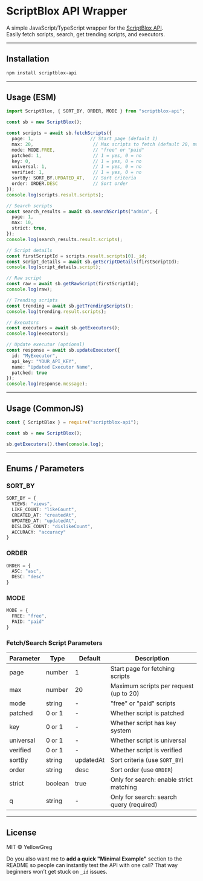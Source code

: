 # ScriptBlox API Wrapper

A simple JavaScript/TypeScript wrapper for the [ScriptBlox API](https://docs.scriptblox.com/).  
Easily fetch scripts, search, get trending scripts, and executors.

---

## Installation

```bash
npm install scriptblox-api
````

---

## Usage (ESM)

```ts
import ScriptBlox, { SORT_BY, ORDER, MODE } from "scriptblox-api";

const sb = new ScriptBlox();

const scripts = await sb.fetchScripts({
  page: 1,                     // Start page (default 1)
  max: 20,                      // Max scripts to fetch (default 20, max 20)
  mode: MODE.FREE,              // "free" or "paid"
  patched: 1,                   // 1 = yes, 0 = no
  key: 0,                       // 1 = yes, 0 = no
  universal: 1,                 // 1 = yes, 0 = no
  verified: 1,                  // 1 = yes, 0 = no
  sortBy: SORT_BY.UPDATED_AT,   // Sort criteria
  order: ORDER.DESC             // Sort order
});
console.log(scripts.result.scripts);

// Search scripts
const search_results = await sb.searchScripts("admin", {
  page: 1,
  max: 10,
  strict: true,
});
console.log(search_results.result.scripts);

// Script details
const firstScriptId = scripts.result.scripts[0]._id;
const script_details = await sb.getScriptDetails(firstScriptId);
console.log(script_details.script);

// Raw script
const raw = await sb.getRawScript(firstScriptId);
console.log(raw);

// Trending scripts
const trending = await sb.getTrendingScripts();
console.log(trending.result.scripts);

// Executors
const executors = await sb.getExecutors();
console.log(executors);

// Update executor (optional)
const response = await sb.updateExecutor({
  id: "MyExecutor",
  api_key: "YOUR_API_KEY",
  name: "Updated Executor Name",
  patched: true
});
console.log(response.message);
```

---

## Usage (CommonJS)

```js
const { ScriptBlox } = require("scriptblox-api");

const sb = new ScriptBlox();

sb.getExecutors().then(console.log);
```

---

## Enums / Parameters

### SORT\_BY

```ts
SORT_BY = {
  VIEWS: "views",
  LIKE_COUNT: "likeCount",
  CREATED_AT: "createdAt",
  UPDATED_AT: "updatedAt",
  DISLIKE_COUNT: "dislikeCount",
  ACCURACY: "accuracy"
}
```

### ORDER

```ts
ORDER = {
  ASC: "asc",
  DESC: "desc"
}
```

### MODE

```ts
MODE = {
  FREE: "free",
  PAID: "paid"
}
```

### Fetch/Search Script Parameters

| Parameter | Type    | Default   | Description                              |
| --------- | ------- | --------- | ---------------------------------------- |
| page      | number  | 1         | Start page for fetching scripts          |
| max       | number  | 20        | Maximum scripts per request (up to 20)   |
| mode      | string  | -         | "free" or "paid" scripts                 |
| patched   | 0 or 1  | -         | Whether script is patched                |
| key       | 0 or 1  | -         | Whether script has key system            |
| universal | 0 or 1  | -         | Whether script is universal              |
| verified  | 0 or 1  | -         | Whether script is verified               |
| sortBy    | string  | updatedAt | Sort criteria (use `SORT_BY`)            |
| order     | string  | desc      | Sort order (use `ORDER`)                 |
| strict    | boolean | true      | Only for search: enable strict matching  |
| q         | string  | -         | Only for search: search query (required) |

---

## License

MIT © YellowGreg


Do you also want me to **add a quick "Minimal Example"** section to the README so people can instantly test the API with one call? That way beginners won’t get stuck on `_id` issues.
```
